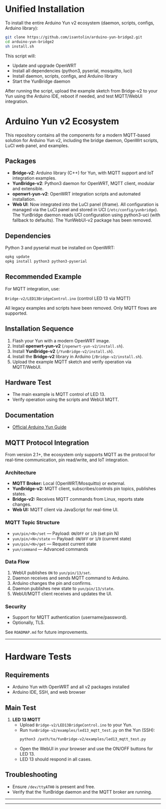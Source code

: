 # Unified Installation

To install the entire Arduino Yun v2 ecosystem (daemon, scripts, configs, Arduino library):

```sh
git clone https://github.com/isantolin/arduino-yun-bridge2.git
cd arduino-yun-bridge2
sh install.sh
```

This script will:
- Update and upgrade OpenWRT
- Install all dependencies (python3, pyserial, mosquitto, luci)
- Install daemon, scripts, configs, and Arduino library
- Start the YunBridge daemon

After running the script, upload the example sketch from Bridge-v2 to your Yun using the Arduino IDE, reboot if needed, and test MQTT/WebUI integration.

# Arduino Yun v2 Ecosystem

This repository contains all the components for a modern MQTT-based solution for Arduino Yun v2, including the bridge daemon, OpenWrt scripts, LuCI web panel, and examples.

## Packages
- **Bridge-v2**: Arduino library (C++) for Yun, with MQTT support and IoT integration examples.
- **YunBridge-v2**: Python3 daemon for OpenWRT, MQTT client, modular and extensible.
- **openwrt-yun-v2**: OpenWRT integration scripts and automated installation.
- **Web UI**: Now integrated into the LuCI panel (iframe). All configuration is managed via the LuCI panel and stored in UCI (`/etc/config/yunbridge`). The YunBridge daemon reads UCI configuration using python3-uci (with fallback to defaults). The YunWebUI-v2 package has been removed.

## Dependencies
Python 3 and pyserial must be installed on OpenWRT:
```sh
opkg update
opkg install python3 python3-pyserial
```

## Recommended Example
For MQTT integration, use:

`Bridge-v2/LED13BridgeControl.ino` (control LED 13 via MQTT)

All legacy examples and scripts have been removed. Only MQTT flows are supported.

## Installation Sequence
1. Flash your Yun with a modern OpenWRT image.
2. Install **openwrt-yun-v2** (`/openwrt-yun-v2/install.sh`).
3. Install **YunBridge-v2** (`/YunBridge-v2/install.sh`).
4. Install the **Bridge-v2** library in Arduino (`/Bridge-v2/install.sh`).
5. Upload the example MQTT sketch and verify operation via MQTT/WebUI.

## Hardware Test
- The main example is MQTT control of LED 13.
- Verify operation using the scripts and WebUI MQTT.

## Documentation
- [Official Arduino Yun Guide](https://docs.arduino.cc/retired/getting-started-guides/ArduinoYun/)

## MQTT Protocol Integration

From version 2.1+, the ecosystem only supports MQTT as the protocol for real-time communication, pin read/write, and IoT integration.

### Architecture
- **MQTT Broker:** Local (OpenWRT/Mosquitto) or external.
- **YunBridge-v2:** MQTT client, subscribes/controls pin topics, publishes states.
- **Bridge-v2:** Receives MQTT commands from Linux, reports state changes.
- **Web UI:** MQTT client via JavaScript for real-time UI.

### MQTT Topic Structure
- `yun/pin/<N>/set` — Payload: `ON`/`OFF` or `1`/`0` (set pin N)
- `yun/pin/<N>/state` — Payload: `ON`/`OFF` or `1`/`0` (current state)
- `yun/pin/<N>/get` — Request current state
- `yun/command` — Advanced commands

### Data Flow
1. WebUI publishes `ON` to `yun/pin/13/set`.
2. Daemon receives and sends MQTT command to Arduino.
3. Arduino changes the pin and confirms.
4. Daemon publishes new state to `yun/pin/13/state`.
5. WebUI/MQTT client receives and updates the UI.

### Security
- Support for MQTT authentication (username/password).
- Optionally, TLS.

See `ROADMAP.md` for future improvements.

---

# Hardware Tests

## Requirements
- Arduino Yun with OpenWRT and all v2 packages installed
- Arduino IDE, SSH, and web browser

## Main Test
1. **LED 13 MQTT**
    - Upload `Bridge-v2/LED13BridgeControl.ino` to your Yun.
    - Run `YunBridge-v2/examples/led13_mqtt_test.py` on the Yun (SSH):
      ```bash
      python3 /path/to/YunBridge-v2/examples/led13_mqtt_test.py
      ```
    - Open the WebUI in your browser and use the ON/OFF buttons for LED 13.
    - LED 13 should respond in all cases.

## Troubleshooting
- Ensure `/dev/ttyATH0` is present and free.
- Verify that the YunBridge daemon and the MQTT broker are running.

---
---
